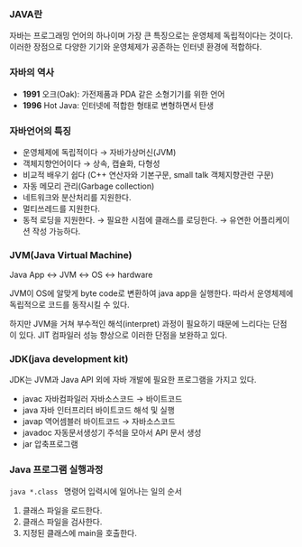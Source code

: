 ### JAVA란
자바는 프로그래밍 언어의 하나이며 가장 큰 특징으로는 운영체제 독립적이다는 것이다. 이러한 장점으로 다양한 기기와 운영체제가 공존하는 인터넷 환경에 적합하다.

### 자바의 역사
- **1991** 오크(Oak): 가전제품과 PDA 같은 소형기기를 위한 언어
- **1996** Hot Java: 인터넷에 적합한 형태로 변형하면서 탄생

### 자바언어의 특징
- 운영체제에 독립적이다  &rarr; 자바가상머신(JVM)
- 객체지향언어이다 &rarr; 상속, 캡슐화, 다형성
- 비교적 배우기 쉽다 (C++ 연산자와 기본구문, small talk 객체지향관련 구문)
- 자동 메모리 관리(Garbage collection)
- 네트워크와 분산처리를 지원한다.
- 멀티쓰레드를 지원한다.
- 동적 로딩을 지원한다. &rarr; 필요한 시점에 클래스를 로딩한다. &rarr; 유연한 어플리케이션 작성 가능하다.

### JVM(Java Virtual Machine)

Java App &harr; JVM &harr; OS &harr; hardware

JVM이 OS에 알맞게 byte code로 변환하여 java app을 실행한다. 따라서 운영체제에 독립적으로 코드를 동작시킬 수 있다.

하지만 JVM을 거쳐 부수적인 해석(interpret) 과정이 필요하기 때문에 느리다는 단점이 있다. JIT 컴파일러 성능 향상으로 이러한 단점을 보완하고 있다.

### JDK(java development kit)

JDK는 JVM과 Java API 외에 자바 개발에 필요한 프로그램을 가지고 있다.

- javac 자바컴파일러 자바소스코드 &rarr; 바이트코드 
- java 자바 인터프리터 바이트코드 해석 및 실행
- javap 역어셈블러 바이트코드 &rarr; 자바소스코드
- javadoc 자동문서생성기 주석을 모아서 API 문서 생성
- jar 압축프로그램

### Java 프로그램 실행과정
```java *.class ``` 명령어 입력시에 일어나는 일의 순서

1. 클래스 파일을 로드한다.
2.  클래스 파일을 검사한다.
3. 지정된 클래스에 main을 호출한다.